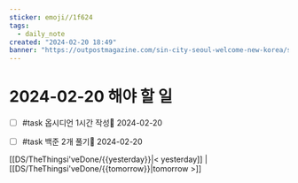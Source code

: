 ```yaml
---
sticker: emoji//1f624
tags:
  - daily_note
created: "2024-02-20 18:49"
banner: "https://outpostmagazine.com/sin-city-seoul-welcome-new-korea/seoul-skyline-photo/"
---
```


# 2024-02-20 해야 할 일

- [ ] #task 옵시디언 1시간 작성📅 2024-02-20
- [ ] #task 백준 2개 풀기📅 2024-02-20


[[DS/TheThingsi'veDone/{{yesterday}}|< yesterday]] | [[DS/TheThingsi'veDone/{{tomorrow}}|tomorrow >]]